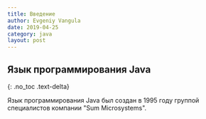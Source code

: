 ```yaml
---
title: Введение
author: Evgeniy Vangula
date: 2019-04-25
category: java
layout: post
---
```


## Язык программирования Java
{: .no_toc .text-delta}

Язык программирования Java был создан в 1995 году группой специалистов компании "Sum Microsystems".
